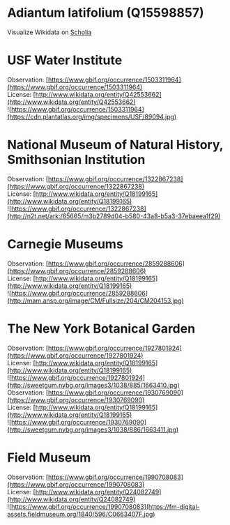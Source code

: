 
Adiantum latifolium (Q15598857)
===============================
  
Visualize Wikidata on [Scholia](https://scholia.toolforge.org/taxon/Q15598857)
# USF Water Institute
  
Observation: [https://www.gbif.org/occurrence/1503311964](https://www.gbif.org/occurrence/1503311964)  
License: [http://www.wikidata.org/entity/Q42553662](http://www.wikidata.org/entity/Q42553662)  
![https://www.gbif.org/occurrence/1503311964](https://cdn.plantatlas.org/img/specimens/USF/89094.jpg)
# National Museum of Natural History, Smithsonian Institution
  
Observation: [https://www.gbif.org/occurrence/1322867238](https://www.gbif.org/occurrence/1322867238)  
License: [http://www.wikidata.org/entity/Q18199165](http://www.wikidata.org/entity/Q18199165)  
![https://www.gbif.org/occurrence/1322867238](http://n2t.net/ark:/65665/m3b2789d04-b580-43a8-b5a3-37ebaeea1f29)
# Carnegie Museums
  
Observation: [https://www.gbif.org/occurrence/2859288606](https://www.gbif.org/occurrence/2859288606)  
License: [http://www.wikidata.org/entity/Q18199165](http://www.wikidata.org/entity/Q18199165)  
![https://www.gbif.org/occurrence/2859288606](http://mam.ansp.org/image/CM/Fullsize/204/CM204153.jpg)
# The New York Botanical Garden
  
Observation: [https://www.gbif.org/occurrence/1927801924](https://www.gbif.org/occurrence/1927801924)  
License: [http://www.wikidata.org/entity/Q18199165](http://www.wikidata.org/entity/Q18199165)  
![https://www.gbif.org/occurrence/1927801924](http://sweetgum.nybg.org/images3/1038/885/1663410.jpg)  
Observation: [https://www.gbif.org/occurrence/1930769090](https://www.gbif.org/occurrence/1930769090)  
License: [http://www.wikidata.org/entity/Q18199165](http://www.wikidata.org/entity/Q18199165)  
![https://www.gbif.org/occurrence/1930769090](http://sweetgum.nybg.org/images3/1038/886/1663411.jpg)
# Field Museum
  
Observation: [https://www.gbif.org/occurrence/1990708083](https://www.gbif.org/occurrence/1990708083)  
License: [http://www.wikidata.org/entity/Q24082749](http://www.wikidata.org/entity/Q24082749)  
![https://www.gbif.org/occurrence/1990708083](https://fm-digital-assets.fieldmuseum.org/1840/596/C0663407F.jpg)